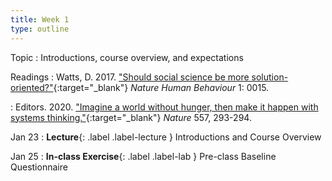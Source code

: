 ```yaml
---
title: Week 1
type: outline
---
```


Topic
: Introductions, course overview, and expectations

Readings
: Watts, D. 2017. ["Should social science be more solution-oriented?"](https://doi.org/10.1038/s41562-016-0015){:target="_blank"} _Nature Human Behaviour_ 1: 0015.

: Editors. 2020. ["Imagine a world without hunger, then make it happen with systems thinking."](https://doi.org/10.1038/d41586-020-00086-5){:target="_blank"} _Nature_ 557, 293-294.

Jan 23
: **Lecture**{: .label .label-lecture } Introductions and Course Overview

Jan 25
: **In-class Exercise**{: .label .label-lab } Pre-class Baseline Questionnaire
